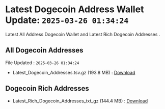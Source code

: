 # Latest Dogecoin Address Wallet Update: `2025-03-26 01:34:24`

Latest All Address Dogecoin Wallet and Latest Rich Dogecoin Addresses .

## All Dogecoin Addresses

File Updated : `2025-03-26 01:34:24`

- Latest_Dogecoin_Addresses.tsv.gz (193.8 MB) : [Download](https://github.com/Pymmdrza/Rich-Address-Wallet/releases/tag/Dogecoin)

## Dogecoin Rich Addresses

- Latest_Rich_Dogecoin_Addresses_txt_gz (144.4 MB) : [Download](https://github.com/Pymmdrza/Rich-Address-Wallet/releases/tag/Dogecoin)
